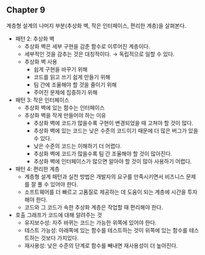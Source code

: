 ## Chapter 9

계층형 설계의 나머지 부분(추상화 벽, 작은 인터페이스, 편리한 계층)을 살펴본다.

- 패턴 2: 추상화 벽
    - 추상화 벽은 세부 구현을 감춘 함수로 이루어진 계층이다.
    - 세부적인 것을 감추는 것은 대칭적이다. → 독립적으로 일할 수 있다.
    - 추상화 벽 사용
        - 쉽게 구현을 바꾸기 위해
        - 코드를 읽고 쓰기 쉽게 만들기 위해
        - 팀 간에 조율해야 할 것을 줄이기 위해
        - 주어진 문제에 집중하기 위해
- 패턴 3: 작은 인터페이스
    - 추상화 벽에 있는 함수는 인터페이스
    - 추상화 벽을 작게 만들어야 하는 이유
        - 추상화 벽에 코드가 많을수록 구현이 변경되었을 때 고쳐야 할 것이 많다.
        - 추상화 벽에 있는 코드는 낮은 수준의 코드이기 때문에 더 많은 버그가 있을 수 있다.
        - 낮은 수준의 코드는 이해하기 더 어렵다.
        - 추상화 벽에 코드가 많을수록 팀 간 조율해야 할 것이 많아진다.
        - 추상화 벽에 인터페이스가 많으면 알아야 할 것이 많아 사용하기 어렵다.
- 패턴 4: 편리한 계층
    - 계층형 설계 패턴과 실천 방법은 개발자의 요구를 만족시키면서 비즈니스 문제를 잘 풀 수 있어야 한다.
    - 소프트웨어를 더 빠르고 고품질로 제공하는 데 도움이 되는 계층에 시간을 투자해야 한다.
    - 코드와 그 코드가 속한 추상화 계층은 작업할 때 편리해야 한다.
- 호출 그래프가 코드에 대해 알려주는 것
    - 유지보수성: 자주 바뀌는 코드는 가능한 위쪽에 있어야 한다.
    - 테스트 가능성: 아래쪽에 있는 함수를 테스트하는 것이 위쪽에 있는 함수를 테스트하는 것보다 가치있다.
    - 재사용성: 낮은 수준의 단계로 함수를 빼내면 재사용성이 더 높아진다.
